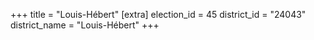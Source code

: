 +++
title = "Louis-Hébert"
[extra]
election_id = 45
district_id = "24043"
district_name = "Louis-Hébert"
+++
